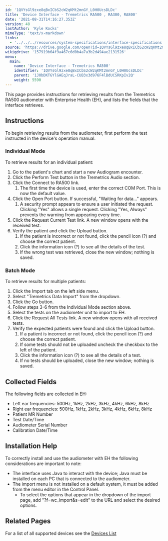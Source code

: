 ```yaml
---
id: '1QVYsGl9zxe8qBxICbS2cW2qKMt2mnGY_L0H0UcsDLDc'
title: 'Device Interface - Tremetrics RA500 , RA300, RA800'
date: '2021-08-31T14:16:27.353Z'
version: 48
lastAuthor: 'Kyle Kocks'
mimeType: 'text/x-markdown'
links:
  - '../../../resources/system-specifications/interface-specifications.md'
source: 'https://drive.google.com/open?id=1QVYsGl9zxe8qBxICbS2cW2qKMt2mnGY_L0H0UcsDLDc'
wikigdrive: '157919b64f9a467c6d0b4a7a3b2d494ae2131526'
menu:
  main:
    name: 'Device Interface - Tremetrics RA500'
    identifier: '1QVYsGl9zxe8qBxICbS2cW2qKMt2mnGY_L0H0UcsDLDc'
    parent: '1J0bDKTGYlGAEqJraL-CUB3x3d976F4lBdUCSRKpIv2Q'
    weight: 5590
---
```

This page provides instructions for retrieving results from the Tremetrics RA500 audiometer with Enterprise Health (EH), and lists the fields that the interface retrieves.
  
## **Instructions**  
  
To begin retrieving results from the audiometer, first perform the test instructed in the device's operation manual.
  
### **Individual Mode**  
  
To retrieve results for an individual patient:
1. Go to the patient's chart and start a new Audiogram encounter.
2. Click the Perform Test button in the Tremetrics Audio section.
3. Click the Connect to RA500 link.
   1. The first time the device is used, enter the correct COM Port. This is now the default value.
1. Click the Open Port button. If successful, "Waiting for data..." appears.
   1. A security prompt appears to ensure a user initiated the request. Clicking "Yes" allows a single request. Clicking "Yes, Always" prevents the warning from appearing every time.
1. Click the Request Current Test link. A new window opens with the received test.
2. Verify the patient and click the Upload button.
   1. If the patient is incorrect or not found, click the pencil icon (?) and choose the correct patient.
   2. Click the information icon (?) to see all the details of the test.
   3. If the wrong test was retrieved, close the new window; nothing is saved.
  
### **Batch Mode**  
  
To retrieve results for multiple patients:
1. Click the Import tab on the left side menu.
2. Select "Tremetrics Data Import" from the dropdown.
3. Click the Go button.
4. Follow steps 3-6 from the Individual Mode section above.
5. Select the tests on the audiometer unit to import to EH.
6. Click the Request All Tests link. A new window opens with all received tests.
7. Verify the expected patients were found and click the Upload button.
   1. If a patient is incorrect or not found, click the pencil icon (?) and choose the correct patient.
   2. If some tests should not be uploaded uncheck the checkbox to the left of the patient.
   3. Click the information icon (?) to see all the details of a test.
   4. If no tests should be uploaded, close the new window; nothing is saved.
  
## **Collected Fields**  
  
The following fields are collected in EH:
* Left ear frequencies: 500Hz, 1kHz, 2kHz, 3kHz, 4kHz, 6kHz, 8kHz
* Right ear frequencies: 500Hz, 1kHz, 2kHz, 3kHz, 4kHz, 6kHz, 8kHz
* Patient MR Number
* Test Date/Time
* Audiometer Serial Number
* Calibration Date/Time
  
## **Installation Help**  
  
To correctly install and use the audiometer with EH the following considerations are important to note:
* The interface uses Java to interact with the device; Java must be installed on each PC that is connected to the audiometer.
* The import menu is not installed on a default system, it must be added from the menu editor in the Control Panel.
   * To select the options that appear in the dropdown of the import page, add "?f=wc_import&s=edit" to the URL and select the desired options.
  
## **Related Pages**  
  
For a list of all supported devices see the [Devices List](../../../resources/system-specifications/interface-specifications.md)
